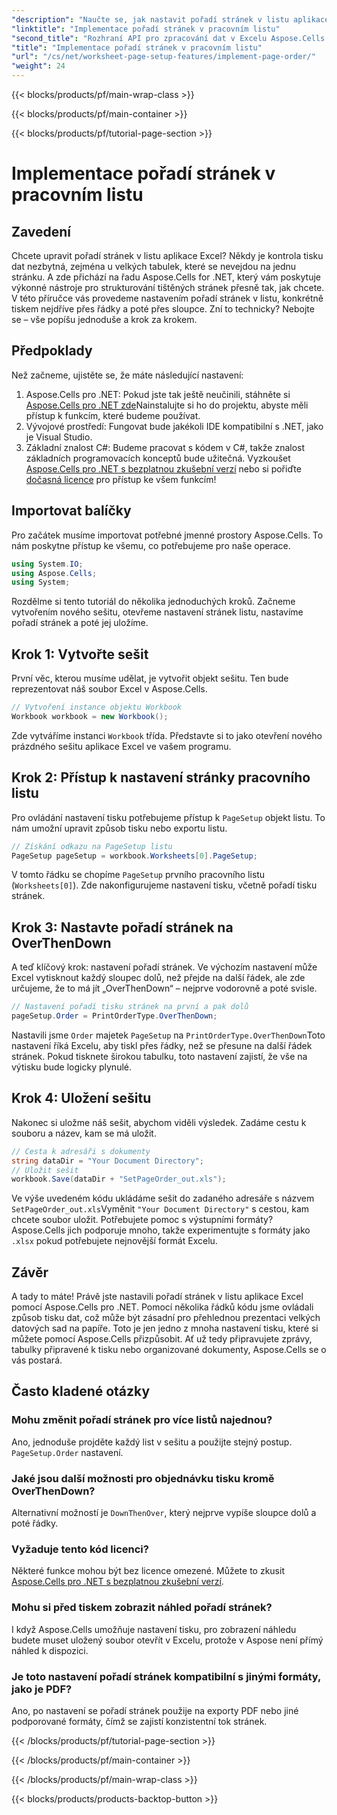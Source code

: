 ```yaml
---
"description": "Naučte se, jak nastavit pořadí stránek v listu aplikace Excel pomocí Aspose.Cells pro .NET v jednoduchém, podrobném návodu. Ideální pro začátečníky i experty."
"linktitle": "Implementace pořadí stránek v pracovním listu"
"second_title": "Rozhraní API pro zpracování dat v Excelu Aspose.Cells v .NET"
"title": "Implementace pořadí stránek v pracovním listu"
"url": "/cs/net/worksheet-page-setup-features/implement-page-order/"
"weight": 24
---
```


{{< blocks/products/pf/main-wrap-class >}}

{{< blocks/products/pf/main-container >}}

{{< blocks/products/pf/tutorial-page-section >}}

# Implementace pořadí stránek v pracovním listu

## Zavedení
Chcete upravit pořadí stránek v listu aplikace Excel? Někdy je kontrola tisku dat nezbytná, zejména u velkých tabulek, které se nevejdou na jednu stránku. A zde přichází na řadu Aspose.Cells for .NET, který vám poskytuje výkonné nástroje pro strukturování tištěných stránek přesně tak, jak chcete. V této příručce vás provedeme nastavením pořadí stránek v listu, konkrétně tiskem nejdříve přes řádky a poté přes sloupce. Zní to technicky? Nebojte se – vše popíšu jednoduše a krok za krokem.
## Předpoklady
Než začneme, ujistěte se, že máte následující nastavení:
1. Aspose.Cells pro .NET: Pokud jste tak ještě neučinili, stáhněte si [Aspose.Cells pro .NET zde](https://releases.aspose.com/cells/net/)Nainstalujte si ho do projektu, abyste měli přístup k funkcím, které budeme používat.
2. Vývojové prostředí: Fungovat bude jakékoli IDE kompatibilní s .NET, jako je Visual Studio.
3. Základní znalost C#: Budeme pracovat s kódem v C#, takže znalost základních programovacích konceptů bude užitečná.
Vyzkoušet [Aspose.Cells pro .NET s bezplatnou zkušební verzí](https://releases.aspose.com/) nebo si pořiďte [dočasná licence](https://purchase.aspose.com/temporary-license/) pro přístup ke všem funkcím!
## Importovat balíčky
Pro začátek musíme importovat potřebné jmenné prostory Aspose.Cells. To nám poskytne přístup ke všemu, co potřebujeme pro naše operace.
```csharp
using System.IO;
using Aspose.Cells;
using System;
```
Rozdělme si tento tutoriál do několika jednoduchých kroků. Začneme vytvořením nového sešitu, otevřeme nastavení stránek listu, nastavíme pořadí stránek a poté jej uložíme. 
## Krok 1: Vytvořte sešit
První věc, kterou musíme udělat, je vytvořit objekt sešitu. Ten bude reprezentovat náš soubor Excel v Aspose.Cells.
```csharp
// Vytvoření instance objektu Workbook
Workbook workbook = new Workbook();
```
Zde vytváříme instanci `Workbook` třída. Představte si to jako otevření nového prázdného sešitu aplikace Excel ve vašem programu.
## Krok 2: Přístup k nastavení stránky pracovního listu
Pro ovládání nastavení tisku potřebujeme přístup k `PageSetup` objekt listu. To nám umožní upravit způsob tisku nebo exportu listu.
```csharp
// Získání odkazu na PageSetup listu
PageSetup pageSetup = workbook.Worksheets[0].PageSetup;
```
V tomto řádku se chopíme `PageSetup` prvního pracovního listu (`Worksheets[0]`). Zde nakonfigurujeme nastavení tisku, včetně pořadí tisku stránek.
## Krok 3: Nastavte pořadí stránek na OverThenDown
A teď klíčový krok: nastavení pořadí stránek. Ve výchozím nastavení může Excel vytisknout každý sloupec dolů, než přejde na další řádek, ale zde určujeme, že to má jít „OverThenDown“ – nejprve vodorovně a poté svisle.
```csharp
// Nastavení pořadí tisku stránek na první a pak dolů
pageSetup.Order = PrintOrderType.OverThenDown;
```
Nastavili jsme `Order` majetek `PageSetup` na `PrintOrderType.OverThenDown`Toto nastavení říká Excelu, aby tiskl přes řádky, než se přesune na další řádek stránek. Pokud tisknete širokou tabulku, toto nastavení zajistí, že vše na výtisku bude logicky plynulé.
## Krok 4: Uložení sešitu
Nakonec si uložme náš sešit, abychom viděli výsledek. Zadáme cestu k souboru a název, kam se má uložit.
```csharp
// Cesta k adresáři s dokumenty
string dataDir = "Your Document Directory";
// Uložit sešit
workbook.Save(dataDir + "SetPageOrder_out.xls");
```
Ve výše uvedeném kódu ukládáme sešit do zadaného adresáře s názvem `SetPageOrder_out.xls`Vyměnit `"Your Document Directory"` s cestou, kam chcete soubor uložit.
Potřebujete pomoc s výstupními formáty? Aspose.Cells jich podporuje mnoho, takže experimentujte s formáty jako `.xlsx` pokud potřebujete nejnovější formát Excelu.
## Závěr
A tady to máte! Právě jste nastavili pořadí stránek v listu aplikace Excel pomocí Aspose.Cells pro .NET. Pomocí několika řádků kódu jsme ovládali způsob tisku dat, což může být zásadní pro přehlednou prezentaci velkých datových sad na papíře. Toto je jen jedno z mnoha nastavení tisku, které si můžete pomocí Aspose.Cells přizpůsobit. Ať už tedy připravujete zprávy, tabulky připravené k tisku nebo organizované dokumenty, Aspose.Cells se o vás postará.
## Často kladené otázky
### Mohu změnit pořadí stránek pro více listů najednou?
Ano, jednoduše projděte každý list v sešitu a použijte stejný postup. `PageSetup.Order` nastavení.
### Jaké jsou další možnosti pro objednávku tisku kromě OverThenDown?
Alternativní možností je `DownThenOver`, který nejprve vypíše sloupce dolů a poté řádky.
### Vyžaduje tento kód licenci?
Některé funkce mohou být bez licence omezené. Můžete to zkusit [Aspose.Cells pro .NET s bezplatnou zkušební verzí](https://releases.aspose.com/).
### Mohu si před tiskem zobrazit náhled pořadí stránek?
I když Aspose.Cells umožňuje nastavení tisku, pro zobrazení náhledu budete muset uložený soubor otevřít v Excelu, protože v Aspose není přímý náhled k dispozici.
### Je toto nastavení pořadí stránek kompatibilní s jinými formáty, jako je PDF?
Ano, po nastavení se pořadí stránek použije na exporty PDF nebo jiné podporované formáty, čímž se zajistí konzistentní tok stránek.


{{< /blocks/products/pf/tutorial-page-section >}}

{{< /blocks/products/pf/main-container >}}

{{< /blocks/products/pf/main-wrap-class >}}

{{< blocks/products/products-backtop-button >}}